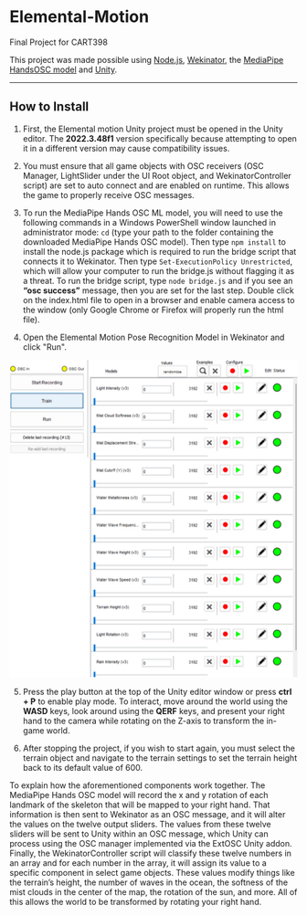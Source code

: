 # Elemental-Motion
Final Project for CART398

This project was made possible using [Node.js](https://nodejs.org/en/download/package-manager), [Wekinator](http://www.wekinator.org/downloads/), the [MediaPipe HandsOSC model](https://github.com/vigliensoni/MediaPipe-Hands-OSC?tab=readme-ov-file) and [Unity](https://unity.com/download).

---

## How to Install
1. First, the Elemental motion Unity project must be opened in the Unity editor. The **2022.3.48f1** version specifically because attempting to open it in a different version may cause compatibility issues.

2. You must ensure that all game objects with OSC receivers (OSC Manager, LightSlider under the UI Root object, and WekinatorController script) are set to auto connect and are enabled on runtime. This allows the game to properly receive OSC messages.

3. To run the MediaPipe Hands OSC ML model, you will need to use the following commands in a Windows PowerShell window launched in administrator mode: ```cd``` (type your path to the folder containing the downloaded MediaPipe Hands OSC model). Then type ```npm install``` to install the node.js package which is required to run the bridge script that connects it to Wekinator. Then type ```Set-ExecutionPolicy Unrestricted```, which will allow your computer to run the bridge.js without flagging it as a threat. To run the bridge script, type ```node bridge.js``` and if you see an **“osc success”** message, then you are set for the last step. Double click on the index.html file to open in a browser and enable camera access to the window (only Google Chrome or Firefox will properly run the html file).

4. Open the Elemental Motion Pose Recognition Model in Wekinator and click "Run". 

![Screenshot of the Wekinator file with all its output sliders.](/wekinatorRef.png)

5. Press the play button at the top of the Unity editor window or press **ctrl + P** to enable play mode. To interact, move around the world using the **WASD** keys, look around using the **QERF** keys, and present your right hand to the camera while rotating on the Z-axis to transform the in-game world.

6. After stopping the project, if you wish to start again, you must select the terrain object and navigate to the terrain settings to set the terrain height back to its default value of 600.

To explain how the aforementioned components work together. The MediaPipe Hands OSC model will record the x and y rotation of each landmark of the skeleton that will be mapped to your right hand. That information is then sent to Wekinator as an OSC message, and it will alter the values on the twelve output sliders. The values from these twelve sliders will be sent to Unity within an OSC message, which Unity can process using the OSC manager implemented via the ExtOSC Unity addon. Finally, the WekinatorController script will classify these twelve numbers in an array and for each number in the array, it will assign its value to a specific component in select game objects. These values modify things like the terrain’s height, the number of waves in the ocean, the softness of the mist clouds in the center of the map, the rotation of the sun, and more. All of this allows the world to be transformed by rotating your right hand.


